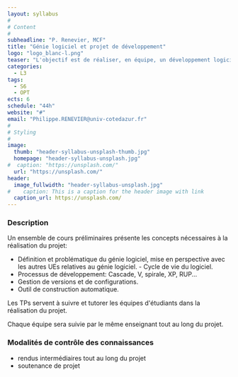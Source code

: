 ```yaml
---
layout: syllabus
#
# Content
#
subheadline: "P. Renevier, MCF"
title: "Génie logiciel et projet de développement"
logo: "logo_blanc-l.png"
teaser: "L'objectif est de réaliser, en équipe, un développement logiciel de taille conséquente à partir d'un cahier des charges et en mettant en pratique des techniques de développement du génie logiciel."
categories:
  - L3
tags:
  - S6
  - OPT
ects: 6
schedule: "44h"
website: "#"
email: "Philippe.RENEVIER@univ-cotedazur.fr"
#
# Styling
#
image:
  thumb: "header-syllabus-unsplash-thumb.jpg"
  homepage: "header-syllabus-unsplash.jpg"
#  caption: "https://unsplash.com/"
  url: "https://unsplash.com/"
header:
  image_fullwidth: "header-syllabus-unsplash.jpg"
#    caption: This is a caption for the header image with link
  caption_url: https://unsplash.com/  
---
```


###  Description ###

Un ensemble de cours préliminaires présente les concepts nécessaires à la réalisation du projet:

- Définition et problématique du génie logiciel, mise en perspective avec les autres UEs relatives au génie logiciel. - Cycle de vie du logiciel.
- Processus de développement: Cascade, V, spirale, XP, RUP...
- Gestion de versions et de configurations.
- Outil de construction automatique.


Les TPs servent à suivre et tutorer les équipes d'étudiants dans la réalisation du projet.

Chaque équipe sera suivie par le même enseignant tout au long du projet.

###  Modalités de contrôle des connaissances ###

- rendus intermédiaires tout au long du projet
- soutenance de projet
